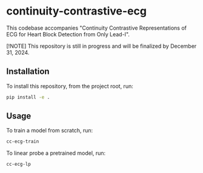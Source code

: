 # continuity-contrastive-ecg

This codebase accompanies "Continuity Contrastive Representations of ECG for Heart Block Detection from Only Lead-I". 

[!NOTE]
This repository is still in progress and will be finalized by December 31, 2024. 

## Installation

To install this repository, from the project root, run:

```bash
pip install -e .
```

## Usage

To train a model from scratch, run:

```bash
cc-ecg-train
```

To linear probe a pretrained model, run:

```bash
cc-ecg-lp
```
